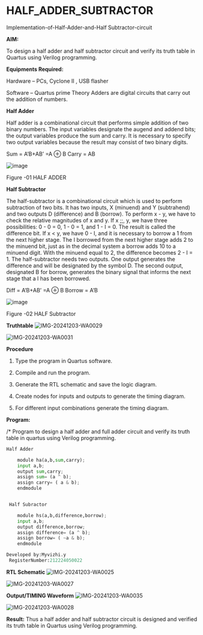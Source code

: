 # HALF_ADDER_SUBTRACTOR

Implementation-of-Half-Adder-and-Half Subtractor-circuit

**AIM:**

To design a half adder and half subtractor circuit and verify its truth table in Quartus using Verilog programming.

**Equipments Required:**

Hardware – PCs, Cyclone II , USB flasher 

Software – Quartus prime Theory Adders are digital circuits that carry out the addition of numbers.

**Half Adder**

Half adder is a combinational circuit that performs simple addition of two binary numbers. The input variables designate the augend and addend bits; the output variables produce the sum and carry. It is necessary to specify two output variables because the result may consist of two binary digits.

Sum = A’B+AB’ =A ⊕ B Carry = AB

![image](https://github.com/naavaneetha/HALF_ADDER_SUBTRACTOR/assets/154305477/bd4a0b2c-cdbc-4184-ab08-81578f121e1f)

Figure -01 HALF ADDER

**Half Subtractor**

The half-subtractor is a combinational circuit which is used to perform subtraction of two bits. It has two inputs, X (minuend) and Y (subtrahend) and two outputs D (difference) and B (borrow). To perform x - y, we have to check the relative magnitudes of x and y. If x ;;, y, we have three possibilities: 0 - 0 = 0, 1 - 0 = 1, and 1 - I = 0. The result is called the difference bit. If x < y, we have 0 - I, and it is necessary to borrow a 1 from the next higher stage. The I borrowed from the next higher stage adds 2 to the minuend bit, just as in the decimal system a borrow adds 10 to a minuend digit. With the minuend equal to 2, the difference becomes 2 - I = 1. The half-subtractor needs two outputs. One output generates the difference and will be designated by the symbol D. The second output, designated B for borrow, generates the binary signal that informs the next stage that a I has been borrowed. 

Diff = A’B+AB’ =A ⊕ B
Borrow = A’B

 ![image](https://github.com/naavaneetha/HALF_ADDER_SUBTRACTOR/assets/154305477/d76b099c-513f-4e7c-843a-e2fd028a531a)

Figure -02 HALF Subtractor

**Truthtable**
![IMG-20241203-WA0029](https://github.com/user-attachments/assets/ee710e5b-493f-439c-a82e-ef386b4a0ebf)

![IMG-20241203-WA0031](https://github.com/user-attachments/assets/912cb3e8-d78d-4b1a-b329-d0e911ac8d4c)


**Procedure**

1.	Type the program in Quartus software.

2.	Compile and run the program.

3.	Generate the RTL schematic and save the logic diagram.

4.	Create nodes for inputs and outputs to generate the timing diagram.

5.	For different input combinations generate the timing diagram.


**Program:**

/* Program to design a half adder and full adder circuit and verify its truth table in quartus using Verilog programming.
```python
Half Adder

    module ha(a,b,sum,carry);
    input a,b;
    output sum,carry;
    assign sum= (a ^ b);
    assign carry= ( a & b);
    endmodule


 Half Subractor

    module hs(a,b,difference,borrow);
    input a,b;
    output difference,borrow;
    assign difference= (a ^ b);
    assign borrow= ( ~a & b);
    endmodule
```
```python
Developed by:Myvizhi.y
 RegisterNumber:212224050022
```

**RTL Schematic**
![IMG-20241203-WA0025](https://github.com/user-attachments/assets/ee85ab68-2c1c-4283-a9fd-ea5b1b715108)

![IMG-20241203-WA0027](https://github.com/user-attachments/assets/623c8730-3617-43ea-b4ec-3b4b3a4db7cf)

**Output/TIMING Waveform**
![IMG-20241203-WA0035](https://github.com/user-attachments/assets/d441dce5-a094-4a5c-9c31-2a1d8a7479d7)

![IMG-20241203-WA0028](https://github.com/user-attachments/assets/7a2ff72e-cf29-4b58-9bd8-f86685cdc56f)

**Result:**
Thus a half adder and half subtractor circuit is designed and verified its truth table in Quartus using Verilog programming.
